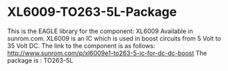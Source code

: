 # XL6009-TO263-5L-Package
This is the EAGLE library for the component: XL6009 Available in sunrom.com.
XL6009 is an IC which is used in boost circuits from 5 Volt to 35 Volt DC. 
The link to the component is as follows: http://www.sunrom.com/p/xl6009e1-to263-5-ic-for-dc-dc-boost
The package is : TO263-5L
